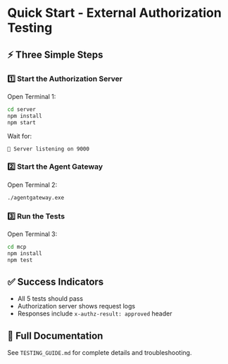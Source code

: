# Quick Start - External Authorization Testing

## ⚡ Three Simple Steps

### 1️⃣ Start the Authorization Server

Open Terminal 1:
```bash
cd server
npm install
npm start
```

Wait for:
```
🚀 Server listening on 9000
```

### 2️⃣ Start the Agent Gateway

Open Terminal 2:
```bash
./agentgateway.exe
```

### 3️⃣ Run the Tests

Open Terminal 3:
```bash
cd mcp
npm install
npm test
```

## ✅ Success Indicators

- All 5 tests should pass
- Authorization server shows request logs
- Responses include `x-authz-result: approved` header

## 📖 Full Documentation

See `TESTING_GUIDE.md` for complete details and troubleshooting.
